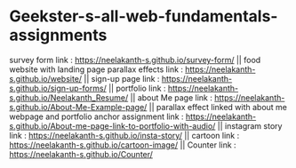 # Geekster-s-all-web-fundamentals-assignments
survey form link : https://neelakanth-s.github.io/survey-form/ ||
food website with landing page parallax effects link : https://neelakanth-s.github.io/website/ ||
sign-up page link : https://neelakanth-s.github.io/sign-up-forms/ ||
portfolio link : https://neelakanth-s.github.io/Neelakanth_Resume/ ||
about Me page link : https://neelakanth-s.github.io/About-Me-Example-page/ ||
parallax effect linked with about me webpage and portfolio anchor assignment link : https://neelakanth-s.github.io/About-me-page-link-to-portfolio-with-audio/ ||
instagram story link : https://neelakanth-s.github.io/insta-story/ ||
cartoon link : https://neelakanth-s.github.io/cartoon-image/ || 
Counter link : https://neelakanth-s.github.io/Counter/
